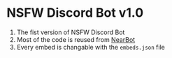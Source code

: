 # NSFW Discord Bot v1.0

1. The fist version of NSFW Discord Bot
2. Most of the code is reused from [NearBot](https://github.com/hirusha-adi/Near)
3. Every embed is changable with the `embeds.json` file
